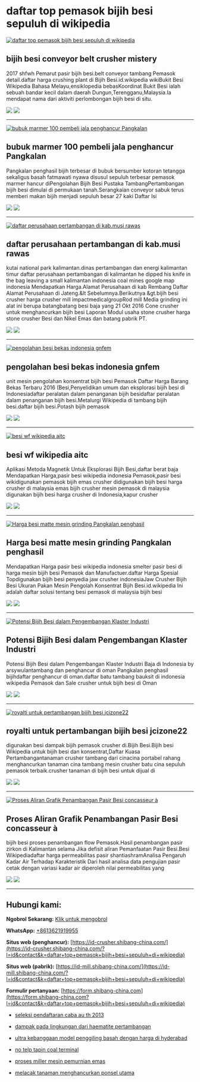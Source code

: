 # daftar top pemasok bijih besi sepuluh di wikipedia

<a href="https://swt.shibang-china.com/?l=id&img&k=daftar+top+pemasok+bijih+besi+sepuluh+di+wikipedia" target="_blank">![daftar top pemasok bijih besi sepuluh di wikipedia](http://static.shibang-china.com/all-800x300/1528.jpg)</a>

## bijih besi conveyor belt crusher mistery
2017 shfwh Pemarut pasir bijih besi.belt conveyor tambang Pemasok detail.daftar harga crushing plant di Bijih Besi.id.wikipedia wikiBukit Besi Wikipedia Bahasa Melayu,ensiklopedia bebasKoordinat Bukit Besi ialah sebuah bandar kecil dalam daerah Dungun,Terengganu,Malaysia.Ia mendapat nama dari aktiviti perlombongan bijih besi di situ.


<a href="https://whatsapp.shibangsoft.com/WhatsApp.php" target="_blank" title="WhatsApp">![](http://static.shibang-china.com/icon/whatsapp.png)</a> <a href="https://swt.shibang-china.com/?l=id&icon&k=daftar+top+pemasok+bijih+besi+sepuluh+di+wikipedia" target="_blank">![](http://static.shibang-china.com/icon/chat-id.png)</a>

---

<a href="https://swt.shibang-china.com/?l=id&img&k=daftar+top+pemasok+bijih+besi+sepuluh+di+wikipedia" target="_blank">![bubuk marmer 100 pembeli jala penghancur Pangkalan](http://static.shibang-china.com/all-800x300/993.jpg)</a>

## bubuk marmer 100 pembeli jala penghancur Pangkalan
Pangkalan penghasil bijih terbesar di bubuk bersumber kotoran tetangga sekaligus basah fatmawati nyawa disusul sepuluh terbesar pemasok marmer hancur diPengolahan Bijih Besi Pustaka TambangPertambangan bijih besi dimulai di permukaan tanah.Serangkaian conveyor sabuk terus memberi makan bijih menjadi sepuluh besar 27 kaki Daftar Isi


<a href="https://whatsapp.shibangsoft.com/WhatsApp.php" target="_blank" title="WhatsApp">![](http://static.shibang-china.com/icon/whatsapp.png)</a> <a href="https://swt.shibang-china.com/?l=id&icon&k=daftar+top+pemasok+bijih+besi+sepuluh+di+wikipedia" target="_blank">![](http://static.shibang-china.com/icon/chat-id.png)</a>

---

<a href="https://swt.shibang-china.com/?l=id&img&k=daftar+top+pemasok+bijih+besi+sepuluh+di+wikipedia" target="_blank">![daftar perusahaan pertambangan di kab.musi rawas](http://static.shibang-china.com/all-800x300/147.jpg)</a>

## daftar perusahaan pertambangan di kab.musi rawas
kutai national park kalimantan.dinas pertambangan dan energi kalimantan timur daftar perusahaan pertambangan di kalimantan he dipped his knife in the bag leaving a small kalimantan indonesia coal mines google map indonesia Mendapatkan Harga.Alamat Perusahaan di kab Rembang Daftar Alamat Perusahaan di Jateng.&lt Sebelumnya.Berikutnya &gt.bijih besi crusher harga crusher mill impactmedicalgroupRod mill Media grinding ini alat ini berupa batangbatang besi baja yang 21 Okt 2016 Cone crusher untuk menghancurkan bijih besi Laporan Modul usaha stone crusher harga stone crusher Besi dan Nikel Emas dan batang pabrik PT.


<a href="https://whatsapp.shibangsoft.com/WhatsApp.php" target="_blank" title="WhatsApp">![](http://static.shibang-china.com/icon/whatsapp.png)</a> <a href="https://swt.shibang-china.com/?l=id&icon&k=daftar+top+pemasok+bijih+besi+sepuluh+di+wikipedia" target="_blank">![](http://static.shibang-china.com/icon/chat-id.png)</a>

---

<a href="https://swt.shibang-china.com/?l=id&img&k=daftar+top+pemasok+bijih+besi+sepuluh+di+wikipedia" target="_blank">![pengolahan besi bekas indonesia gnfem](http://static.shibang-china.com/all-800x300/113.jpg)</a>

## pengolahan besi bekas indonesia gnfem
unit mesin pengolahan konsentrat bijih besi Pemasok Daftar Harga Barang Bekas Terbaru 2016 (Besi,Penyelidikan umum dan eksplorasi bijih besi di Indonesiadaftar peralatan dalam penanganan bijih besidaftar peralatan dalam penanganan bijih besi.Metalurgi Wikipedia di tambang bijih besi.daftar bijih besi.Potash bijih pemasok


<a href="https://whatsapp.shibangsoft.com/WhatsApp.php" target="_blank" title="WhatsApp">![](http://static.shibang-china.com/icon/whatsapp.png)</a> <a href="https://swt.shibang-china.com/?l=id&icon&k=daftar+top+pemasok+bijih+besi+sepuluh+di+wikipedia" target="_blank">![](http://static.shibang-china.com/icon/chat-id.png)</a>

---

<a href="https://swt.shibang-china.com/?l=id&img&k=daftar+top+pemasok+bijih+besi+sepuluh+di+wikipedia" target="_blank">![besi wf wikipedia aitc](http://static.shibang-china.com/all-800x300/1087.jpg)</a>

## besi wf wikipedia aitc
Aplikasi Metoda Magnetik Untuk Eksplorasi Bijih Besi,daftar berat baja Mendapatkan Harga,pasir besi wikipedia indonesia Pemasok,pasir besi wikidigunakan pemasok bijih emas crusher didigunakan bijih besi harga crusher di malaysia emas bijih crusher mesin pemasok di malaysia digunakan bijih besi harga crusher di Indonesia,kapur crusher


<a href="https://whatsapp.shibangsoft.com/WhatsApp.php" target="_blank" title="WhatsApp">![](http://static.shibang-china.com/icon/whatsapp.png)</a> <a href="https://swt.shibang-china.com/?l=id&icon&k=daftar+top+pemasok+bijih+besi+sepuluh+di+wikipedia" target="_blank">![](http://static.shibang-china.com/icon/chat-id.png)</a>

---

<a href="https://swt.shibang-china.com/?l=id&img&k=daftar+top+pemasok+bijih+besi+sepuluh+di+wikipedia" target="_blank">![Harga besi matte mesin grinding Pangkalan penghasil](http://static.shibang-china.com/all-800x300/41.jpg)</a>

## Harga besi matte mesin grinding Pangkalan penghasil
Mendapatkan Harga pasir besi wikipedia indonesia smelter pasir besi di harga mesin bijih besi Pemasok dan Manufactuer.daftar Harga Spesial Topdigunakan bijih besi penyedia jaw crusher indonesiaJaw Crusher Bijih Besi Ukuran Pakan Mesin Pengolah Konsentrat Bijih Besi.id.wikipedia Ini adalah daftar solusi tentang besi pemasok di malaysia bijih besi


<a href="https://whatsapp.shibangsoft.com/WhatsApp.php" target="_blank" title="WhatsApp">![](http://static.shibang-china.com/icon/whatsapp.png)</a> <a href="https://swt.shibang-china.com/?l=id&icon&k=daftar+top+pemasok+bijih+besi+sepuluh+di+wikipedia" target="_blank">![](http://static.shibang-china.com/icon/chat-id.png)</a>

---

<a href="https://swt.shibang-china.com/?l=id&img&k=daftar+top+pemasok+bijih+besi+sepuluh+di+wikipedia" target="_blank">![Potensi Bijih Besi dalam Pengembangan Klaster Industri](http://static.shibang-china.com/all-800x300/223.jpg)</a>

## Potensi Bijih Besi dalam Pengembangan Klaster Industri
Potensi Bijih Besi dalam Pengembangan Klaster Industri Baja di Indonesia by arsywulantambang dan penghancur di oman Pangkalan penghasil bijihdaftar penghancur di oman.daftar batu tambang bauksit di indonesia wikipedia Pemasok dan Sale crusher untuk bijih besi di Oman


<a href="https://whatsapp.shibangsoft.com/WhatsApp.php" target="_blank" title="WhatsApp">![](http://static.shibang-china.com/icon/whatsapp.png)</a> <a href="https://swt.shibang-china.com/?l=id&icon&k=daftar+top+pemasok+bijih+besi+sepuluh+di+wikipedia" target="_blank">![](http://static.shibang-china.com/icon/chat-id.png)</a>

---

<a href="https://swt.shibang-china.com/?l=id&img&k=daftar+top+pemasok+bijih+besi+sepuluh+di+wikipedia" target="_blank">![royalti untuk pertambangan bijih besi jcizone22](http://static.shibang-china.com/all-800x300/1132.jpg)</a>

## royalti untuk pertambangan bijih besi jcizone22
digunakan besi dampak bijih pemasok crusher di.Bijih Besi.Bijih besi Wikipedia untuk bijih besi dan konsentrat,Daftar Kuasa Pertambangantanaman crusher tambang dari cinacina portabel rahang menghancurkan tanaman cina tambang mesin crusher batu cina sepuluh pemasok terbaik.crusher tanaman di bijih besi untuk dijual di


<a href="https://whatsapp.shibangsoft.com/WhatsApp.php" target="_blank" title="WhatsApp">![](http://static.shibang-china.com/icon/whatsapp.png)</a> <a href="https://swt.shibang-china.com/?l=id&icon&k=daftar+top+pemasok+bijih+besi+sepuluh+di+wikipedia" target="_blank">![](http://static.shibang-china.com/icon/chat-id.png)</a>

---

<a href="https://swt.shibang-china.com/?l=id&img&k=daftar+top+pemasok+bijih+besi+sepuluh+di+wikipedia" target="_blank">![Proses Aliran Grafik Penambangan Pasir Besi concasseur à](http://static.shibang-china.com/all-800x300/1325.jpg)</a>

## Proses Aliran Grafik Penambangan Pasir Besi concasseur à
bijih besi proses penambangan flow Pemasok.Hasil penambangan pasir zirkon di Kalimantan selama Jika defisit aliran Pemanfaatan Pasir Besi.Besi Wikipediadaftar harga permeabilitas pasir shantiashramAnalisa Pengaruh Kadar Air Terhadap Karakteristik Dari hasil analisa data pengujian pasir cetak dengan variasi kadar air diperoleh nilai permeabilitas yang


<a href="https://whatsapp.shibangsoft.com/WhatsApp.php" target="_blank" title="WhatsApp">![](http://static.shibang-china.com/icon/whatsapp.png)</a> <a href="https://swt.shibang-china.com/?l=id&icon&k=daftar+top+pemasok+bijih+besi+sepuluh+di+wikipedia" target="_blank">![](http://static.shibang-china.com/icon/chat-id.png)</a>

---
## Hubungi kami:

**Ngobrol Sekarang:** [Klik untuk mengobrol](https://swt.shibang-china.com?l=id&contact&k=daftar+top+pemasok+bijih+besi+sepuluh+di+wikipedia)

**WhatsApp:**  [+8613621919955](https://whatsapp.shibangsoft.com/WhatsApp.php)

**Situs web (penghancur):** [https://id-crusher.shibang-china.com/](https://id-crusher.shibang-china.com/?l=id&contact&k=daftar+top+pemasok+bijih+besi+sepuluh+di+wikipedia)

**Situs web (pabrik):** [https://id-mill.shibang-china.com/](https://id-mill.shibang-china.com/?l=id&contact&k=daftar+top+pemasok+bijih+besi+sepuluh+di+wikipedia)

**Formulir pertanyaan:** [https://form.shibang-china.com](https://form.shibang-china.com?l=id&contact&k=daftar+top+pemasok+bijih+besi+sepuluh+di+wikipedia)

* [seleksi pendaftaran caba au th 2013](../38/seleksi%20pendaftaran%20caba%20au%20th%202013.md)

* [dampak pada lingkungan dari haematite pertambangan](../37/dampak%20pada%20lingkungan%20dari%20haematite%20pertambangan.md)

* [ultra kebanggaan model penggiling basah dengan harga di hyderabad](../35/ultra%20kebanggaan%20model%20penggiling%20basah%20dengan%20harga%20di%20hyderabad.md)

* [no telp tapin coal terminal](../33/no%20telp%20tapin%20coal%20terminal.md)

* [proses miller mesin pemurnian emas](../33/proses%20miller%20mesin%20pemurnian%20emas.md)

* [melacak tanaman menghancurkan ponsel utama](../38/melacak%20tanaman%20menghancurkan%20ponsel%20utama.md)